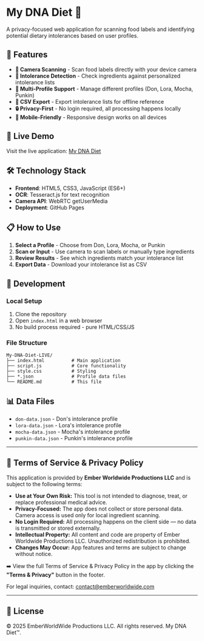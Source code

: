 # My DNA Diet 🧬

A privacy-focused web application for scanning food labels and identifying potential dietary intolerances based on user profiles.

## 🌟 Features

- **📸 Camera Scanning** - Scan food labels directly with your device camera
- **🧬 Intolerance Detection** - Check ingredients against personalized intolerance lists
- **👥 Multi-Profile Support** - Manage different profiles (Don, Lora, Mocha, Punkin)
- **📁 CSV Export** - Export intolerance lists for offline reference
- **🔒 Privacy-First** - No login required, all processing happens locally
- **📱 Mobile-Friendly** - Responsive design works on all devices

## 🚀 Live Demo

Visit the live application: [My DNA Diet](https://gremydon.github.io/my-dna-diet/)

## 🛠️ Technology Stack

- **Frontend**: HTML5, CSS3, JavaScript (ES6+)
- **OCR**: Tesseract.js for text recognition
- **Camera API**: WebRTC getUserMedia
- **Deployment**: GitHub Pages

## 📋 How to Use

1. **Select a Profile** - Choose from Don, Lora, Mocha, or Punkin
2. **Scan or Input** - Use camera to scan labels or manually type ingredients
3. **Review Results** - See which ingredients match your intolerance list
4. **Export Data** - Download your intolerance list as CSV

## 🔧 Development

### Local Setup
1. Clone the repository
2. Open `index.html` in a web browser
3. No build process required - pure HTML/CSS/JS

### File Structure
```
My-DNA-Diet-LIVE/
├── index.html          # Main application
├── script.js           # Core functionality
├── style.css           # Styling
├── *.json              # Profile data files
└── README.md           # This file
```

## 📊 Data Files

- `don-data.json` - Don's intolerance profile
- `lora-data.json` - Lora's intolerance profile  
- `mocha-data.json` - Mocha's intolerance profile
- `punkin-data.json` - Punkin's intolerance profile

---

## 📜 Terms of Service & Privacy Policy

This application is provided by **Ember Worldwide Productions LLC** and is subject to the following terms:

- **Use at Your Own Risk:** This tool is not intended to diagnose, treat, or replace professional medical advice.
- **Privacy-Focused:** The app does not collect or store personal data. Camera access is used only for local ingredient scanning.
- **No Login Required:** All processing happens on the client side — no data is transmitted or stored externally.
- **Intellectual Property:** All content and code are property of Ember Worldwide Productions LLC. Unauthorized redistribution is prohibited.
- **Changes May Occur:** App features and terms are subject to change without notice.

➡️ View the full Terms of Service & Privacy Policy in the app by clicking the **"Terms & Privacy"** button in the footer.

For legal inquiries, contact: [contact@emberworldwide.com](mailto:contact@emberworldwide.com)

---

## 📄 License

© 2025 EmberWorldWide Productions LLC. All rights reserved. My DNA Diet™. 